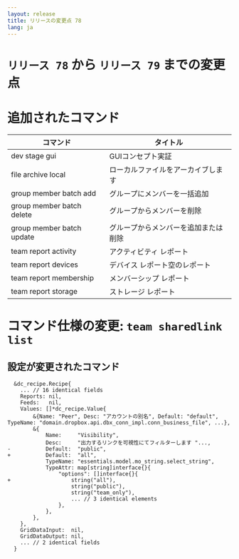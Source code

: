 ```yaml
---
layout: release
title: リリースの変更点 78
lang: ja
---
```


# `リリース 78` から `リリース 79` までの変更点

# 追加されたコマンド


| コマンド                  | タイトル                             |
|---------------------------|--------------------------------------|
| dev stage gui             | GUIコンセプト実証                    |
| file archive local        | ローカルファイルをアーカイブします   |
| group member batch add    | グループにメンバーを一括追加         |
| group member batch delete | グループからメンバーを削除           |
| group member batch update | グループからメンバーを追加または削除 |
| team report activity      | アクティビティ レポート              |
| team report devices       | デバイス レポート空のレポート        |
| team report membership    | メンバーシップ レポート              |
| team report storage       | ストレージ レポート                  |



# コマンド仕様の変更: `team sharedlink list`



## 設定が変更されたコマンド


```
  &dc_recipe.Recipe{
  	... // 16 identical fields
  	Reports: nil,
  	Feeds:   nil,
  	Values: []*dc_recipe.Value{
  		&{Name: "Peer", Desc: "アカウントの別名", Default: "default", TypeName: "domain.dropbox.api.dbx_conn_impl.conn_business_file", ...},
  		&{
  			Name:     "Visibility",
  			Desc:     "出力するリンクを可視性にてフィルターします "...,
- 			Default:  "public",
+ 			Default:  "all",
  			TypeName: "essentials.model.mo_string.select_string",
  			TypeAttr: map[string]interface{}{
  				"options": []interface{}{
+ 					string("all"),
  					string("public"),
  					string("team_only"),
  					... // 3 identical elements
  				},
  			},
  		},
  	},
  	GridDataInput:  nil,
  	GridDataOutput: nil,
  	... // 2 identical fields
  }
```

